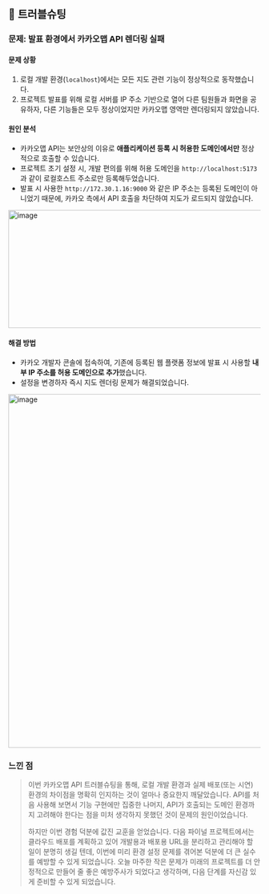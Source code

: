 ## 🧯 트러블슈팅

### **문제: 발표 환경에서 카카오맵 API 렌더링 실패**

#### **문제 상황**

1.  로컬 개발 환경(`localhost`)에서는 모든 지도 관련 기능이 정상적으로 동작했습니다.
2.  프로젝트 발표를 위해 로컬 서버를 IP 주소 기반으로 열어 다른 팀원들과 화면을 공유하자, 다른 기능들은 모두 정상이었지만 카카오맵 영역만 렌더링되지 않았습니다.

#### **원인 분석**

-   카카오맵 API는 보안상의 이유로 **애플리케이션 등록 시 허용한 도메인에서만** 정상적으로 호출할 수 있습니다.
-   프로젝트 초기 설정 시, 개발 편의를 위해 허용 도메인을 `http://localhost:5173` 과 같이 로컬호스트 주소로만 등록해두었습니다.
-   발표 시 사용한 `http://172.30.1.16:9000` 와 같은 IP 주소는 등록된 도메인이 아니었기 때문에, 카카오 측에서 API 호출을 차단하여 지도가 로드되지 않았습니다.

  <img width="1258" height="236" alt="image" src="https://github.com/user-attachments/assets/da5c46ec-d113-45f8-b85d-912661190578" />


#### **해결 방법**

-   카카오 개발자 콘솔에 접속하여, 기존에 등록된 웹 플랫폼 정보에 발표 시 사용할 **내부 IP 주소를 허용 도메인으로 추가**했습니다.
-   설정을 변경하자 즉시 지도 렌더링 문제가 해결되었습니다.

<img width="633" height="707" alt="image" src="https://github.com/user-attachments/assets/a644b714-44a6-4706-a7f9-f282a0c3ee2a" />

### **느낀 점**

> 이번 카카오맵 API 트러블슈팅을 통해, 로컬 개발 환경과 실제 배포(또는 시연) 환경의 차이점을 명확히 인지하는 것이 얼마나 중요한지 깨달았습니다. API를 처음 사용해 보면서 기능 구현에만 집중한 나머지, API가 호출되는 도메인 환경까지 고려해야 한다는 점을 미처 생각하지 못했던 것이 문제의 원인이었습니다.
>
> 하지만 이번 경험 덕분에 값진 교훈을 얻었습니다. 다음 파이널 프로젝트에서는 클라우드 배포를 계획하고 있어 개발용과 배포용 URL을 분리하고 관리해야 할 일이 분명히 생길 텐데, 이번에 미리 환경 설정 문제를 겪어본 덕분에 더 큰 실수를 예방할 수 있게 되었습니다. 오늘 마주한 작은 문제가 미래의 프로젝트를 더 안정적으로 만들어 줄 좋은 예방주사가 되었다고 생각하며, 다음 단계를 자신감 있게 준비할 수 있게 되었습니다.
